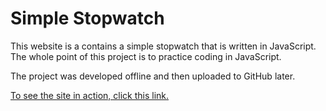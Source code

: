 # Simple Stopwatch
This website is a contains a simple stopwatch that is written in JavaScript. The whole point of this project is to practice coding in JavaScript.

The project was developed offline and then uploaded to GitHub later.

[To see the site in action, click this link.](https://freetimefm.github.io/Simple-Stopwatch/)
